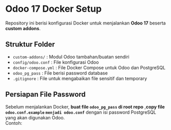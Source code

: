 # Odoo 17 Docker Setup

Repository ini berisi konfigurasi Docker untuk menjalankan **Odoo 17** beserta **custom addons**.

## Struktur Folder
- `custom-addons/` : Modul Odoo tambahan/buatan sendiri
- `config/odoo.conf` : File konfigurasi Odoo
- `docker-compose.yml` : File Docker Compose untuk Odoo dan PostgreSQL
- `odoo_pg_pass` : File berisi password database 
- `.gitignore` : File untuk mengabaikan file sensitif dan temporary

## Persiapan File Password
Sebelum menjalankan Docker, **buat file `odoo_pg_pass` di root repo** ,**copy  file `odoo.conf.example` `menjadi odoo.conf`** dengan isi password PostgreSQL yang akan digunakan Odoo.  
Contoh:
